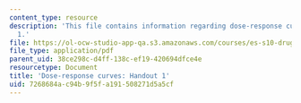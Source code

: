 ```yaml
---
content_type: resource
description: 'This file contains information regarding dose-response curves: handout
  1.'
file: https://ol-ocw-studio-app-qa.s3.amazonaws.com/courses/es-s10-drugs-and-the-brain-spring-2013/7268684ac94b9f5fa191508271d5a5cf_MITES_S10S13_Doseresp1w7.pdf
file_type: application/pdf
parent_uid: 38ce298c-d4ff-138c-ef19-420694dfce4e
resourcetype: Document
title: 'Dose-response curves: Handout 1'
uid: 7268684a-c94b-9f5f-a191-508271d5a5cf
---
```

